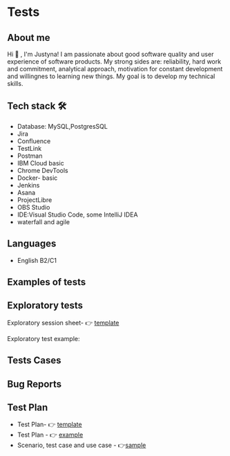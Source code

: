 # Tests
## About me ##
Hi 👋 , I'm Justyna!  I am passionate about good software quality and user experience of software products. My strong sides are: reliability, hard work and commitment, analytical approach, motivation for constant development and willingnes to learning new things. My goal is to develop my technical skills. 

## Tech stack 🛠  ##
<ul>
  <li>Database: MySQL,PostgresSQL</li>
  <li>Jira</li>
  <li>Confluence</li>
  <li>TestLink</li>
  <li>Postman</li>
  <li>IBM Cloud basic</li>
  <li>Chrome DevTools</li>
  <li>Docker- basic</li>
  <li>Jenkins</li>
  <li>Asana</li>
  <li>ProjectLibre</li>
  <li>OBS Studio</li>
  <li>IDE:Visual Studio Code, some IntelliJ IDEA</li>
  <li>waterfall and agile</li>
</ul>

## Languages ##
<ul>
  <li>English B2/C1</li>
</ul>

## Examples of tests ##
## Exploratory tests ##
Exploratory session sheet- 👉 [template](https://docs.google.com/document/d/1rR3XdKGmmQt_UWOFeWTrE1pk9tgXob108GbI7-Pj5RM/edit?usp=sharing)

Exploratory test example:

## Tests Cases ##
## Bug Reports ##
## Test Plan ##
* Test Plan-  👉 [template](https://docs.google.com/document/d/1IqjXegdMVtkRsn1Tp8e2jeyZczV36FCRd7hWUZlNYvM/edit?usp=sharing)
* Test Plan -  👉 [example](https://docs.google.com/document/d/1ByBFYxLVfA4oWVwpeqKb6w-_e4_IVeIGReIbiP7btvk/edit?usp=sharing)
* Scenario, test case and use case - 👉[sample](https://docs.google.com/document/d/1OS9aqVDYt22SH0BcwDSVzoXi61w0kMqe05n42uncDZQ/edit?usp=sharing) 

